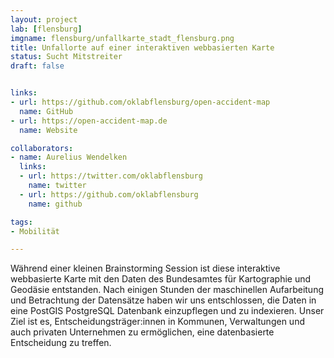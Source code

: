 ```yaml
---
layout: project
lab: [flensburg]
imgname: flensburg/unfallkarte_stadt_flensburg.png
title: Unfallorte auf einer interaktiven webbasierten Karte
status: Sucht Mitstreiter
draft: false


links:
- url: https://github.com/oklabflensburg/open-accident-map
  name: GitHub
- url: https://open-accident-map.de
  name: Website

collaborators:
- name: Aurelius Wendelken
  links:
  - url: https://twitter.com/oklabflensburg
    name: twitter
  - url: https://github.com/oklabflensburg
    name: github

tags:
- Mobilität

---
```


Während einer kleinen Brainstorming Session ist diese interaktive webbasierte Karte mit den Daten des Bundesamtes für Kartographie und Geodäsie entstanden. Nach einigen Stunden der maschinellen Aufarbeitung und Betrachtung der Datensätze haben wir uns entschlossen, die Daten in eine PostGIS PostgreSQL Datenbank einzupflegen und zu indexieren. Unser Ziel ist es, Entscheidungsträger:innen in Kommunen, Verwaltungen und auch privaten Unternehmen zu ermöglichen, eine datenbasierte Entscheidung zu treffen.
